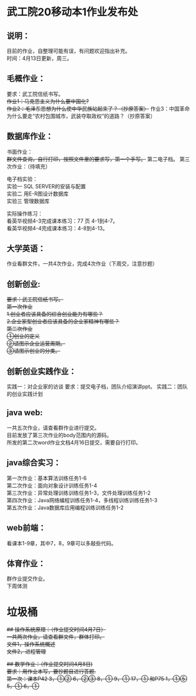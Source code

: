 # 武工院20移动本1作业发布处
## 说明：

目前的作业，自整理可能有误，有问题欢迎指出补充。   
时间：4月13日更新，周三。    

## 毛概作业：    

要求：武工院信纸书写。  
~~作业1：马克思主义为什么要中国化?~~   
~~作业2：毛泽东思想为什么使中华民族站起来了？（抄原答案）~~
作业3：中国革命为什么要走“农村包围城市，武装夺取政权”的道路？（抄原答案）
    
## 数据库作业：   

书面作业：   
~~群文件查询，自行打印，按照文件里的要求写，第一个手写。~~
第二电子档。
第三次作业：（待填充）

电子档实验：   
实验一 SQL SERVER的安装与配置   
实验二  用E-R图设计数据库   
实验三  管理数据库

实际操作练习：  
看英华视频4-3完成课本练习：77 页 4-1到4-7。   
看英华视频4-4完成课本练习：4-8到4-13。    


## 大学英语：    

作业看群文件，一共4次作业，完成4次作业（下周交，注意抄题）    

     
## 创新创业:

~~要求：武工院信纸书写。~~  
~~第一次作业~~  
~~1.创业者应该具备的综合创业能力有哪些？~~  
~~2.企业家型创业者应该具备的企业家精神有哪些？~~  
~~第二次作业~~  
~~①创业的定义~~  
~~②请图示企业运营周期。~~  
~~③请图示创业的分类。~~    

## 创新创业实践作业：  
实践一：对企业家的访谈
要求：提交电子档，团队介绍演讲ppt。
实践二：团队的创业实践计划     
     
## java web:    

一共五次作业，请查看群作业进行提交。  
目前发放了第三次作业的body范围内的源码。      
所发的第二次word作业文档4月16日提交，需要自行打印。     

## java综合实习：   

第一次作业：基本算法训练任务1-6  
第二次作业：面向对象设计训练任务1-4  
第三次作业：异常处理训练训练任务1-3，文件处理训练任务1-2  
第四次作业：Java网络编程训练任务1-4，多线程训练训练任务1-3   
第五次作业：Java数据库应用编程训练训练任务1-2    

## web前端：   
看课本1-9章，其中7，8，9章可以多敲些代码。   


## 体育作业：    

群作业提交作业。   
下周体测   

   
   
# 垃圾桶
~~## 操作系统原理：（作业提交时间4月7日）~~   
~~一共两次作业，请查看群文件，群体打印。~~   
~~文件1，操作系统概述~~   
~~文件2，进程管理~~          

~~## 数学作业：（作业提交时间4月8日)~~   
~~要求：用作业本写，要抄题目进行答题.~~   
~~第一次：课本P42	3，①②  6，②③  8，①  9，① 17，① 和P75 1，①⑤ 5，① 6，①~~
